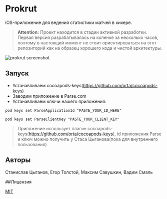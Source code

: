 # Prokrut
iOS-приложение для ведения статистики матчей в кикере.

> **Attention:** Проект находится в стадии активной разработки. Первая версия разрабатывалась на коленке за несколько часов, поэтому в настоящий момент не стоит ориентироваться на этот репозиторий как на образец хорошего кода и чистой архитектуры.

![prokrut screenshot](https://cloud.githubusercontent.com/assets/1926920/17085845/041f4180-51eb-11e6-8650-297991383602.jpg)

## Запуск

- Устанавливаем cocoapods-keys(https://github.com/orta/cocoapods-keys)
- Заводим приложение в Parse.com
- Устанавливаем ключи нашего приложения:
```
pod keys set ParseApplicationId "PASTE_YOUR_ID_HERE"

pod keys set ParseClientKey "PASTE_YOUR_CLIENT_KEY"
```

> Приложение использует плагин cocoapods-keys(https://github.com/orta/cocoapods-keys), id приложения Parse и ключ можно получить у Стаса Цыганова(пока для внутреннего пользования)

## Авторы
Станислав Цыганов, Егор Толстой, Максим Савушкин, Вадим Смаль

##Лицензия 

[MIT](https://github.com/rambler-ios/Prokrut/blob/develop/LICENSE)
